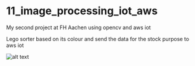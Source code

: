 # 11_image_processing_iot_aws
My second project at FH Aachen using opencv and aws iot

Lego sorter based on its colour and send the data for the stock purpose to aws iot

![alt text](https://i.imgur.com/qvyDJYp.png)
